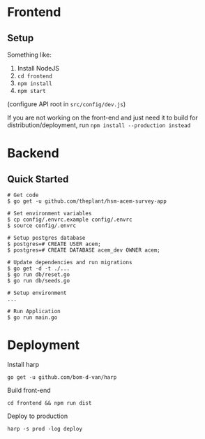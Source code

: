 # Frontend

## Setup

Something like:

1. Install NodeJS
2. `cd frontend`
2. `npm install`
3. `npm start`

(configure API root in `src/config/dev.js`)

If you are not working on the front-end and just need it to build for distribution/deployment, run `npm install --production instead`

# Backend

## Quick Started

    # Get code
    $ go get -u github.com/theplant/hsm-acem-survey-app
    
    # Set environment variables
    $ cp config/.envrc.example config/.envrc
    $ source config/.envrc
    
    # Setup postgres database
    $ postgres=# CREATE USER acem;
    $ postgres=# CREATE DATABASE acem_dev OWNER acem;
    
    # Update dependencies and run migrations
    $ go get -d -t ./...
    $ go run db/reset.go
    $ go run db/seeds.go

    # Setup environment
    ...
    
    # Run Application
    $ go run main.go

# Deployment

Install harp

    go get -u github.com/bom-d-van/harp

Build front-end

    cd frontend && npm run dist

Deploy to production

    harp -s prod -log deploy
